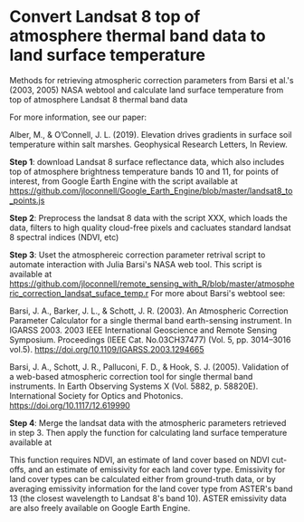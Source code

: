 # Convert Landsat 8 top of atmosphere thermal band data to land surface temperature
Methods for retrieving atmospheric correction parameters from Barsi et al.'s (2003, 2005) NASA webtool and calculate land surface temperature from top of atmosphere Landsat 8 thermal band data

For more information, see our paper:

Alber, M., & O’Connell, J. L. (2019). Elevation drives gradients in surface soil temperature within salt marshes. Geophysical Research Letters, In Review.

**Step 1**: download Landsat 8 surface reflectance data, which also includes top of atmosphere brightness temperature bands 10 and 11,  for points of interest, from Google Earth Engine with the script available at https://github.com/jloconnell/Google_Earth_Engine/blob/master/landsat8_to_points.js

**Step 2**: Preprocess the landsat 8 data with the script XXX, which loads the data, filters to high quality cloud-free pixels and cacluates standard landsat 8 spectral indices (NDVI, etc)

**Step 3**: Uset the atmosphereic correction parameter retrival script to automate interaction with Julia Barsi's NASA web tool. This script is available at https://github.com/jloconnell/remote_sensing_with_R/blob/master/atmospheric_correction_landsat_suface_temp.r 
For more about Barsi's webtool see: 

Barsi, J. A., Barker, J. L., & Schott, J. R. (2003). An Atmospheric Correction Parameter Calculator for a single thermal band earth-sensing instrument. In IGARSS 2003. 2003 IEEE International Geoscience and Remote Sensing Symposium. Proceedings (IEEE Cat. No.03CH37477) (Vol. 5, pp. 3014–3016 vol.5). https://doi.org/10.1109/IGARSS.2003.1294665

Barsi, J. A., Schott, J. R., Palluconi, F. D., & Hook, S. J. (2005). Validation of a web-based atmospheric correction tool for single thermal band instruments. In Earth Observing Systems X (Vol. 5882, p. 58820E). International Society for Optics and Photonics. https://doi.org/10.1117/12.619990

**Step 4**: Merge the landsat data with the atmospheric parameters retrieved in step 3. Then apply the function for calculating land surface temperature available at 

This function requires NDVI, an estimate of land cover based on NDVI cut-offs, and an estimate of emissivity for each land cover type. Emissivity for land cover types can be calculated either from ground-truth data, or by averaging emissivity information for the land cover type from ASTER's band 13 (the closest wavelength to Landsat 8's band 10). ASTER emissivity data are also freely available on Google Earth Engine.
